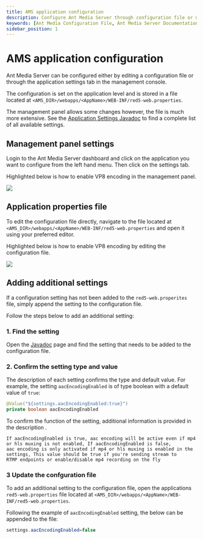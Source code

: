 ```yaml
---
title: AMS application configuration
description: Configure Ant Media Server through configuration file or management console.
keywords: [Ant Media Configuration File, Ant Media Server Documentation, Ant Media Server Tutorials, Ant Media Management Panel, Ant Media Settings, Ant Media Configuration]
sidebar_position: 1
---
```


# AMS application configuration

Ant Media Server can be configured either by editing a configuration file or through the application settings tab in the management console. 

The configuration is set on the application level and is stored in a file located at ```<AMS_DIR>/webapps/<AppName>/WEB-INF/red5-web.properties```. 

The management panel allows some changes however, the file is much more extensive. See the [Application Settings Javadoc](https://antmedia.io/javadoc/io/antmedia/AppSettings.html) to find a complete list of all available settings.

## Management panel settings

Login to the Ant Media Server dashboard and click on the application you want to configure from the left hand menu. Then click on the settings tab.

Highlighted below is how to enable VP8 encoding in the management panel. 

![](@site/static/img/configuration-and-testing/application-settings-dashboard.png)

## Application properties file

To edit the configuration file directly, navigate to the file located at ```<AMS_DIR>/webapps/<AppName>/WEB-INF/red5-web.properties``` and open it using your preferred editor.

Highlighted below is how to enable VP8 encoding by editing the configuration file.

![](@site/static/img/configuration-and-testing/application-settings-properties.png)


## Adding additional settings

If a configuration setting has not been added to the ```red5-web.properites``` file, simply append the setting to the configuration file.

Follow the steps below to add an additional setting:

### 1. Find the setting

Open the [Javadoc](https://antmedia.io/javadoc/io/antmedia/AppSettings.html) page and find the setting that needs to be added to the configuration file. 

### 2. Confirm the setting type and value

The description of each setting confirms the type and default value. For example, the setting  ```aacEncodingEnabled``` is of type boolean with a default value of ```true```:

```java
@Value("${settings.aacEncodingEnabled:true}") 
private boolean aacEncodingEnabled 
```

To confirm the function of the setting, additional information is provided in the description .

    If aacEncodingEnabled is true, aac encoding will be active even if mp4 or hls muxing is not enabled, If aacEncodingEnabled is false,
    aac encoding is only activated if mp4 or hls muxing is enabled in the settings, This value should be true if you're sending stream to
    RTMP endpoints or enable/disable mp4 recording on the fly
        

### 3 Update the confguration file

To add an additional setting to the configuration file, open the applications ```red5-web.properties``` file located at ```<AMS_DIR>/webapps/<AppName>/WEB-INF/red5-web.properties```.

Following the example of ```aacEncodingEnabled``` setting, the below can be appended to the file:

```java  
settings.aacEncodingEnabled=false
```